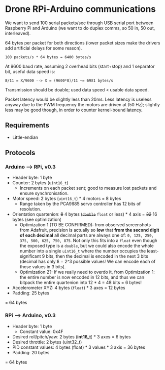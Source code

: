 # Drone RPi-Arduino communications

We want to send 100 serial packets/sec through USB serial port between Raspberry Pi and Arduino (we want to do duplex comms, so 50 in, 50 out, interleaved).

64 bytes per packet for both directions (lower packet sizes make the drivers add artificial delays for some reason).
```
100 packets/s * 64 bytes = 6400 bytes/s
```

At 9600 baud rate, assuming 2 overhead bits (start+stop) and 1 separator bit, useful data speed is:
```
8/11 = X/9600 --> X = (9600*8)/11 ~= 6981 bytes/s
```

Transmission should be doable; used data speed < usable data speed.

Packet latency would be slightly less than 20ms. Less latency is useless anyway due to the PWM frequency the motors are driven at (50 Hz); slightly less may be good though, in order to counter kernel-bound latency.

## Requirements

- Little-endian

## Protocols

### Arduino --> RPi, v0.3

- Header byte: 1 byte
- Counter: 2 bytes (`uint16_t`)
  - Increments on each packet sent; good to measure lost packets and ensure synchronisation.
- Motor speed: 2 bytes (`uint16_t`) * 4 motors = 8 bytes
  - Range taken by the PCA9685 servo controller has 12 bits of resolution.
- Orientation quartenion: ~~8~~ 4 bytes (~~`double`~~ `float` or less) * 4 axis = ~~32~~ 16 bytes (see optimization)
  - Optimization 1 (TO BE CONFIRMED): from observed screenshots from Adafruit, precision is actually
  so **low** that **from the second digit of each decimal** all decimal parts are always one of:
  `0, 125, 250, 375, 500, 625, 750, 875`.
  Not only this fits into a `float` even though the exposed type is a `double`, but we could also encode the
  whole number into a single `uint16_t` where the number occupies the least-significant 9 bits, then the decimal is
  encoded in the next 3 bits (decimal has only 8 = 2^3 possible values! We can encode each of those values in 3 bits).
  - Optimization 2?: If we really need to overdo it, from Optimization 1: the entire number is now encoded in 12 bits,
  and thus we can bitpack the entire quartenion into 12 * 4 = 48 bits
  = 6 bytes!
- Accelerometer XYZ: 4 bytes (`float`) * 3 axes = 12 bytes
- Padding: 25 bytes

= 64 bytes

### RPi --> Arduino, v0.3

- Header byte: 1 byte
  - Constant value: 0x4F
- Desired roll/pitch/yaw: 2 bytes (**int16_t**) * 3 axes = 6 bytes
- Desired throttle: 2 bytes (uint32_t)
- PID constant values: 4 bytes (float) * 3 values * 3 axis = 36 bytes
- Padding: 20 bytes

= 64 bytes
